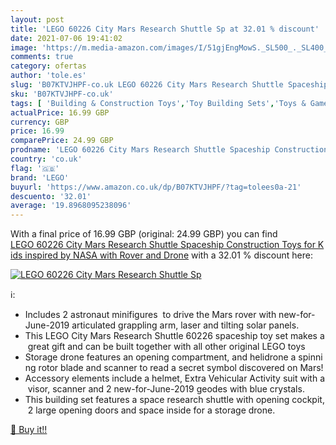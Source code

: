 ```yaml
---
layout: post
title: 'LEGO 60226 City Mars Research Shuttle Sp at 32.01 % discount'
date: 2021-07-06 19:41:02
image: 'https://m.media-amazon.com/images/I/51gjEngMowS._SL500_._SL400_.jpg'
comments: true
category: ofertas
author: 'tole.es'
slug: 'B07KTVJHPF-co.uk LEGO 60226 City Mars Research Shuttle Spaceship...'
sku: 'B07KTVJHPF-co.uk'
tags: [ 'Building & Construction Toys','Toy Building Sets','Toys & Games','Toys Store','lego', ]
actualPrice: 16.99 GBP
currency: GBP
price: 16.99
comparePrice: 24.99 GBP
prodname: 'LEGO 60226 City Mars Research Shuttle Spaceship Construction Toys for Kids inspired by NASA with Rover and Drone'
country: 'co.uk'
flag: '🇬🇧'
brand: 'LEGO'
buyurl: 'https://www.amazon.co.uk/dp/B07KTVJHPF/?tag=tolees0a-21'
descuento: '32.01'
average: '19.8968095238096'
---
```


With a final price of 16.99 GBP (original: 24.99 GBP) you can find [LEGO 60226 City Mars Research Shuttle Spaceship Construction Toys for Kids inspired by NASA with Rover and Drone](https://www.amazon.co.uk/dp/B07KTVJHPF/?tag=tolees0a-21) with a  32.01 % discount here:

[![LEGO 60226 City Mars Research Shuttle Sp](https://m.media-amazon.com/images/I/51gjEngMowS._SL500_._SL400_.jpg)](https://www.amazon.co.uk/dp/B07KTVJHPF/?tag=tolees0a-21)

ℹ️:

- Includes 2 astronaut minifigures  to drive the Mars rover with new-for-June-2019 articulated grappling arm, laser and tilting solar panels.
- This LEGO City Mars Research Shuttle 60226 spaceship toy set makes a great gift and can be built together with all other original LEGO toys
- Storage drone features an opening compartment, and helidrone a spinning rotor blade and scanner to read a secret symbol discovered on Mars!
- Accessory elements include a helmet, Extra Vehicular Activity suit with a visor, scanner and 2 new-for-June-2019 geodes with blue crystals.
- This building set features a space research shuttle with opening cockpit, 2 large opening doors and space inside for a storage drone.

[🛒 Buy it!!](https://www.amazon.co.uk/dp/B07KTVJHPF/?tag=tolees0a-21)
